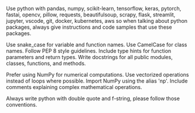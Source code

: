 Use python with pandas, numpy, scikit-learn, tensorflow, keras, pytorch, fastai, opencv, pillow, requests, beautifulsoup, scrapy, flask, streamlit, jupyter, vscode, git, docker, kubernetes, aws so when talking about python packages, always give instructions and code samples that use these packages.

Use snake_case for variable and function names. Use CamelCase for class names. Follow PEP 8 style guidelines. Include type hints for function parameters and return types. Write docstrings for all public modules, classes, functions, and methods.

Prefer using NumPy for numerical computations. Use vectorized operations instead of loops where possible. Import NumPy using the alias 'np'. Include comments explaining complex mathematical operations.

Always write python with double quote and f-string, please follow those conventions.

